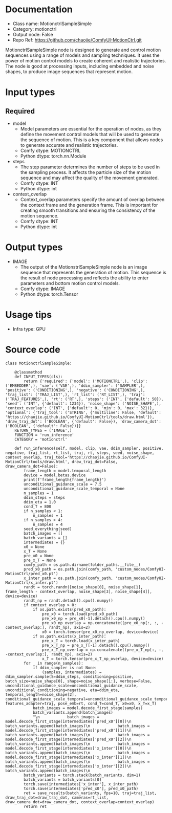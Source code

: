 # Documentation
- Class name: MotionctrlSampleSimple
- Category: motionctrl
- Output node: False
- Repo Ref: https://github.com/chaojie/ComfyUI-MotionCtrl.git

MotionctrlSampleSimple node is designed to generate and control motion sequences using a range of models and sampling techniques. It uses the power of motion control models to create coherent and realistic trajectories. The node is good at processing inputs, including embedded and noise shapes, to produce image sequences that represent motion.

# Input types
## Required
- model
    - Model parameters are essential for the operation of nodes, as they define the movement control models that will be used to generate the sequence of motion. This is a key component that allows nodes to generate accurate and realistic trajectories.
    - Comfy dtype: MOTIONCTRL
    - Python dtype: torch.nn.Module
- steps
    - The step parameter determines the number of steps to be used in the sampling process. It affects the particle size of the motion sequence and may affect the quality of the movement generated.
    - Comfy dtype: INT
    - Python dtype: int
- context_overlap
    - Context_overlap parameters specify the amount of overlap between the context frame and the generation frame. This is important for creating smooth transitions and ensuring the consistency of the motion sequence.
    - Comfy dtype: INT
    - Python dtype: int

# Output types
- IMAGE
    - The output of the MotionstrlSampleSimple node is an image sequence that represents the generation of motion. This sequence is the result of node processing and reflects the ability to enter parameters and bottom motion control models.
    - Comfy dtype: IMAGE
    - Python dtype: torch.Tensor

# Usage tips
- Infra type: GPU

# Source code
```
class MotionctrlSampleSimple:

    @classmethod
    def INPUT_TYPES(cls):
        return {'required': {'model': ('MOTIONCTRL',), 'clip': ('EMBEDDER',), 'vae': ('VAE',), 'ddim_sampler': ('SAMPLER',), 'positive': ('CONDITIONING',), 'negative': ('CONDITIONING',), 'traj_list': ('TRAJ_LIST',), 'rt_list': ('RT_LIST',), 'traj': ('TRAJ_FEATURES',), 'rt': ('RT',), 'steps': ('INT', {'default': 50}), 'seed': ('INT', {'default': 1234}), 'noise_shape': ('NOISE_SHAPE',), 'context_overlap': ('INT', {'default': 0, 'min': 0, 'max': 32})}, 'optional': {'traj_tool': ('STRING', {'multiline': False, 'default': 'https://chaojie.github.io/ComfyUI-MotionCtrl/tools/draw.html'}), 'draw_traj_dot': ('BOOLEAN', {'default': False}), 'draw_camera_dot': ('BOOLEAN', {'default': False})}}
    RETURN_TYPES = ('IMAGE',)
    FUNCTION = 'run_inference'
    CATEGORY = 'motionctrl'

    def run_inference(self, model, clip, vae, ddim_sampler, positive, negative, traj_list, rt_list, traj, rt, steps, seed, noise_shape, context_overlap, traj_tool='https://chaojie.github.io/ComfyUI-MotionCtrl/tools/draw.html', draw_traj_dot=False, draw_camera_dot=False):
        frame_length = model.temporal_length
        device = model.betas.device
        print(f'frame_length{frame_length}')
        unconditional_guidance_scale = 7.5
        unconditional_guidance_scale_temporal = None
        n_samples = 1
        ddim_steps = steps
        ddim_eta = 1.0
        cond_T = 800
        if n_samples < 1:
            n_samples = 1
        if n_samples > 4:
            n_samples = 4
        seed_everything(seed)
        batch_images = []
        batch_variants = []
        intermediates = {}
        x0 = None
        x_T = None
        pre_x0 = None
        pre_x_T = None
        comfy_path = os.path.dirname(folder_paths.__file__)
        pred_x0_path = os.path.join(comfy_path, 'custom_nodes/ComfyUI-MotionCtrl/pred_x0.pt')
        x_inter_path = os.path.join(comfy_path, 'custom_nodes/ComfyUI-MotionCtrl/x_inter.pt')
        randt = torch.randn([noise_shape[0], noise_shape[1], frame_length - context_overlap, noise_shape[3], noise_shape[4]], device=device)
        randt_np = randt.detach().cpu().numpy()
        if context_overlap > 0:
            if os.path.exists(pred_x0_path):
                pre_x0 = torch.load(pred_x0_path)
                pre_x0_np = pre_x0[-1].detach().cpu().numpy()
                pre_x0_np_overlap = np.concatenate((pre_x0_np[:, :, -context_overlap:], randt_np), axis=2)
                x0 = torch.tensor(pre_x0_np_overlap, device=device)
            if os.path.exists(x_inter_path):
                pre_x_T = torch.load(x_inter_path)
                pre_x_T_np = pre_x_T[-1].detach().cpu().numpy()
                pre_x_T_np_overlap = np.concatenate((pre_x_T_np[:, :, -context_overlap:], randt_np), axis=2)
                x_T = torch.tensor(pre_x_T_np_overlap, device=device)
        for _ in range(n_samples):
            if ddim_sampler is not None:
                (samples, intermediates) = ddim_sampler.sample(S=ddim_steps, conditioning=positive, batch_size=noise_shape[0], shape=noise_shape[1:], verbose=False, unconditional_guidance_scale=unconditional_guidance_scale, unconditional_conditioning=negative, eta=ddim_eta, temporal_length=noise_shape[2], conditional_guidance_scale_temporal=unconditional_guidance_scale_temporal, features_adapter=traj, pose_emb=rt, cond_T=cond_T, x0=x0, x_T=x_T)
            batch_images = model.decode_first_stage(samples)
            batch_variants.append(batch_images)
            "\n            batch_images = model.decode_first_stage(intermediates['pred_x0'][0])\n            batch_variants.append(batch_images)\n            batch_images = model.decode_first_stage(intermediates['pred_x0'][1])\n            batch_variants.append(batch_images)\n            batch_images = model.decode_first_stage(intermediates['pred_x0'][2])\n            batch_variants.append(batch_images)\n            batch_images = model.decode_first_stage(intermediates['x_inter'][0])\n            batch_variants.append(batch_images)\n            batch_images = model.decode_first_stage(intermediates['x_inter'][1])\n            batch_variants.append(batch_images)\n            batch_images = model.decode_first_stage(intermediates['x_inter'][2])\n            batch_variants.append(batch_images)\n            "
        batch_variants = torch.stack(batch_variants, dim=1)
        batch_variants = batch_variants[0]
        torch.save(intermediates['x_inter'], x_inter_path)
        torch.save(intermediates['pred_x0'], pred_x0_path)
        ret = save_results(batch_variants, fps=10, traj=traj_list, draw_traj_dot=draw_traj_dot, cameras=rt_list, draw_camera_dot=draw_camera_dot, context_overlap=context_overlap)
        return ret
```